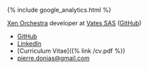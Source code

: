 {% include google_analytics.html %}

[Xen Orchestra](https://xen-orchestra.com/) developer at [Vates SAS](https://vates.fr/) ([GitHub](https://github.com/vatesfr/xen-orchestra/))

- [GitHub](https://github.com/pdonias)
- [LinkedIn](https://www.linkedin.com/in/pdonias)
- [Curriculum Vitae]({% link /cv.pdf %})
- [pierre.donias@gmail.com](mailto:pierre.donias@gmail.com)
